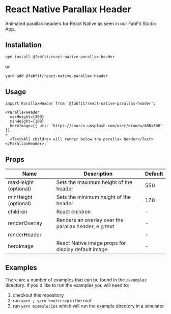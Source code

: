 # React Native Parallax Header

Animated parallax headers for React Native as seen in our FabFit Studio App.

## Installation

```sh
npm install @fabfit/react-native-parallax-header
```

or

```sh
yard add @fabfit/react-native-parallax-header
```

## Usage

```tsx
import ParallaxHeader from '@fabfit/react-native-parallax-header';

<ParallaxHeader
  maxHeight={300}
  minHeight={100}
  heroImage={{ uri: 'https://source.unsplash.com/user/erondu/600x300' }}
>
  <Text>All children will render below the parallax header</Text>
</ParallaxHeader>;
```

## Props

| Name                 | Description                                           | Default |
| -------------------- | ----------------------------------------------------- | ------- |
| maxHeight (optional) | Sets the maximum height of the header                 | 550     |
| minHeight (optional) | Sets the minimum height of the header                 | 170     |
| children             | React children                                        | -       |
| renderOverlay        | Renders an overlay over the parallax header, e.g text | -       |
| renderHeader         |                                                       | -       |
| heroImage            | React Native image props for display default image    | -       |

## Examples

There are a number of examples that can be found in the `/examples` directory. If you'd like to run the examples you will need to:

1. checkout this repository
2. run `yarn ; yarn bootstrap` in the root
3. run `yarn example:ios` which will run the example directory in a simulator
